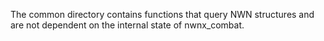 The common directory contains functions that query NWN
structures and are not dependent on the internal state
of nwnx_combat.
